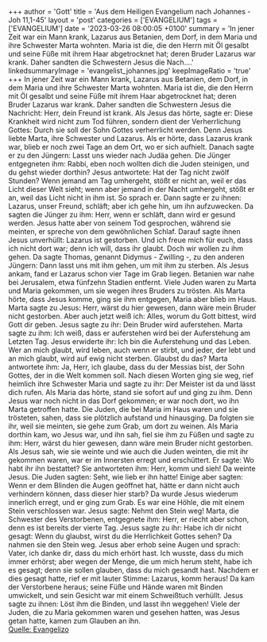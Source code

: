 +++
author = 'Gott'
title = 'Aus dem Heiligen Evangelium nach Johannes - Joh 11,1-45'
layout = 'post'
categories = ['EVANGELIUM']
tags = ['EVANGELIUM']
date = '2023-03-26 08:00:05 +0100'
summary = 'In jener Zeit war ein Mann krank, Lazarus aus Betanien, dem Dorf, in dem Maria und ihre Schwester Marta wohnten. Maria ist die, die den Herrn mit Öl gesalbt und seine Füße mit ihrem Haar abgetrocknet hat; deren Bruder Lazarus war krank. Daher sandten die Schwestern Jesus die Nach....'
linkedsummaryImage = 'evangelist_johannes.jpg'
keepImageRatio = 'true'
+++
In jener Zeit war ein Mann krank, Lazarus aus Betanien, dem Dorf, in dem Maria und ihre Schwester Marta wohnten.
Maria ist die, die den Herrn mit Öl gesalbt und seine Füße mit ihrem Haar abgetrocknet hat; deren Bruder Lazarus war krank.
Daher sandten die Schwestern Jesus die Nachricht: Herr, dein Freund ist krank.<!--more-->
Als Jesus das hörte, sagte er: Diese Krankheit wird nicht zum Tod führen, sondern dient der Verherrlichung Gottes: Durch sie soll der Sohn Gottes verherrlicht werden.
Denn Jesus liebte Marta, ihre Schwester und Lazarus.
Als er hörte, dass Lazarus krank war, blieb er noch zwei Tage an dem Ort, wo er sich aufhielt.
Danach sagte er zu den Jüngern: Lasst uns wieder nach Judäa gehen.
Die Jünger entgegneten ihm: Rabbi, eben noch wollten dich die Juden steinigen, und du gehst wieder dorthin?
Jesus antwortete: Hat der Tag nicht zwölf Stunden? Wenn jemand am Tag umhergeht, stößt er nicht an, weil er das Licht dieser Welt sieht;
wenn aber jemand in der Nacht umhergeht, stößt er an, weil das Licht nicht in ihm ist.
So sprach er. Dann sagte er zu ihnen: Lazarus, unser Freund, schläft; aber ich gehe hin, um ihn aufzuwecken.
Da sagten die Jünger zu ihm: Herr, wenn er schläft, dann wird er gesund werden.
Jesus hatte aber von seinem Tod gesprochen, während sie meinten, er spreche von dem gewöhnlichen Schlaf.
Darauf sagte ihnen Jesus unverhüllt: Lazarus ist gestorben.
Und ich freue mich für euch, dass ich nicht dort war; denn ich will, dass ihr glaubt. Doch wir wollen zu ihm gehen.
Da sagte Thomas, genannt Didymus - Zwilling -, zu den anderen Jüngern: Dann lasst uns mit ihm gehen, um mit ihm zu sterben.
Als Jesus ankam, fand er Lazarus schon vier Tage im Grab liegen.
Betanien war nahe bei Jerusalem, etwa fünfzehn Stadien entfernt.
Viele Juden waren zu Marta und Maria gekommen, um sie wegen ihres Bruders zu trösten.
Als Marta hörte, dass Jesus komme, ging sie ihm entgegen, Maria aber blieb im Haus.
Marta sagte zu Jesus: Herr, wärst du hier gewesen, dann wäre mein Bruder nicht gestorben.
Aber auch jetzt weiß ich: Alles, worum du Gott bittest, wird Gott dir geben.
Jesus sagte zu ihr: Dein Bruder wird auferstehen.
Marta sagte zu ihm: Ich weiß, dass er auferstehen wird bei der Auferstehung am Letzten Tag.
Jesus erwiderte ihr: Ich bin die Auferstehung und das Leben. Wer an mich glaubt, wird leben, auch wenn er stirbt,
und jeder, der lebt und an mich glaubt, wird auf ewig nicht sterben. Glaubst du das?
Marta antwortete ihm: Ja, Herr, ich glaube, dass du der Messias bist, der Sohn Gottes, der in die Welt kommen soll.
Nach diesen Worten ging sie weg, rief heimlich ihre Schwester Maria und sagte zu ihr: Der Meister ist da und lässt dich rufen.
Als Maria das hörte, stand sie sofort auf und ging zu ihm.
Denn Jesus war noch nicht in das Dorf gekommen; er war noch dort, wo ihn Marta getroffen hatte.
Die Juden, die bei Maria im Haus waren und sie trösteten, sahen, dass sie plötzlich aufstand und hinausging. Da folgten sie ihr, weil sie meinten, sie gehe zum Grab, um dort zu weinen.
Als Maria dorthin kam, wo Jesus war, und ihn sah, fiel sie ihm zu Füßen und sagte zu ihm: Herr, wärst du hier gewesen, dann wäre mein Bruder nicht gestorben.
Als Jesus sah, wie sie weinte und wie auch die Juden weinten, die mit ihr gekommen waren, war er im Innersten erregt und erschüttert.
Er sagte: Wo habt ihr ihn bestattet? Sie antworteten ihm: Herr, komm und sieh!
Da weinte Jesus.
Die Juden sagten: Seht, wie lieb er ihn hatte!
Einige aber sagten: Wenn er dem Blinden die Augen geöffnet hat, hätte er dann nicht auch verhindern können, dass dieser hier starb?
Da wurde Jesus wiederum innerlich erregt, und er ging zum Grab. Es war eine Höhle, die mit einem Stein verschlossen war.
Jesus sagte: Nehmt den Stein weg! Marta, die Schwester des Verstorbenen, entgegnete ihm: Herr, er riecht aber schon, denn es ist bereits der vierte Tag.
Jesus sagte zu ihr: Habe ich dir nicht gesagt: Wenn du glaubst, wirst du die Herrlichkeit Gottes sehen?
Da nahmen sie den Stein weg. Jesus aber erhob seine Augen und sprach: Vater, ich danke dir, dass du mich erhört hast.
Ich wusste, dass du mich immer erhörst; aber wegen der Menge, die um mich herum steht, habe ich es gesagt; denn sie sollen glauben, dass du mich gesandt hast.
Nachdem er dies gesagt hatte, rief er mit lauter Stimme: Lazarus, komm heraus!
Da kam der Verstorbene heraus; seine Füße und Hände waren mit Binden umwickelt, und sein Gesicht war mit einem Schweißtuch verhüllt. Jesus sagte zu ihnen: Löst ihm die Binden, und lasst ihn weggehen!
Viele der Juden, die zu Maria gekommen waren und gesehen hatten, was Jesus getan hatte, kamen zum Glauben an ihn.<br> [Quelle: Evangelizo](https://evangeliumtagfuertag.org/DE/gospel)